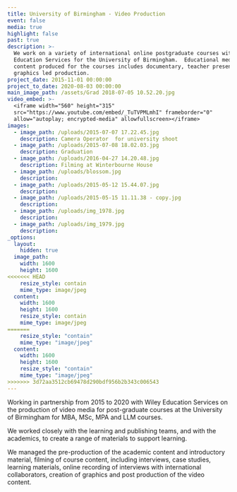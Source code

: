 ```yaml
---
title: University of Birmingham - Video Production
event: false
media: true
highlight: false
past: true
description: >-
  We work on a variety of international online postgraduate courses with Wiley
  Education Services for the University of Birmingham.  Educational media
  content produced for the courses includes documentary, teacher presence and
  graphics led production.
project_date: 2015-11-01 00:00:00
project_to_date: 2020-08-03 00:00:00
main_image_path: /assets/Grad 2018-07-05 10.52.20.jpg
video_embed: >-
  <iframe width="560" height="315"
  src="https://www.youtube.com/embed/_TuTVPMLmhI" frameborder="0"
  allow="autoplay; encrypted-media" allowfullscreen></iframe>
images:
  - image_path: /uploads/2015-07-07 17.22.45.jpg
    description: Camera Operator  for university shoot
  - image_path: /uploads/2015-07-08 18.02.03.jpg
    description: Graduation
  - image_path: /uploads/2016-04-27 14.20.48.jpg
    description: Filming at Winterbourne House
  - image_path: /uploads/blossom.jpg
    description:
  - image_path: /uploads/2015-05-12 15.44.07.jpg
    description:
  - image_path: /uploads/2015-05-15 11.11.38 - copy.jpg
    description:
  - image_path: /uploads/img_1978.jpg
    description:
  - image_path: /uploads/img_1979.jpg
    description:
_options:
  layout:
    hidden: true
  image_path:
    width: 1600
    height: 1600
<<<<<<< HEAD
    resize_style: contain
    mime_type: image/jpeg
  content:
    width: 1600
    height: 1600
    resize_style: contain
    mime_type: image/jpeg
=======
    resize_style: "contain"
    mime_type: "image/jpeg"
  content:
    width: 1600
    height: 1600
    resize_style: "contain"
    mime_type: "image/jpeg"
>>>>>>> 3d72aa3512cb69478d290bdf956b2b343c006543
---
```


Working in partnership from 2015 to 2020 with Wiley Education Services on the production of video media for post-graduate courses at the University of Birmingham for MBA, MSc, MPA and LLM courses.

We worked closely with the learning and publishing teams, and with the academics, to create a range of materials to support learning.

We managed the pre-production of the academic content and introductory material, filming of course content, including interviews, case studies, learning materials, online recording of interviews with international collaborators, creation of graphics and post production of the video content.
